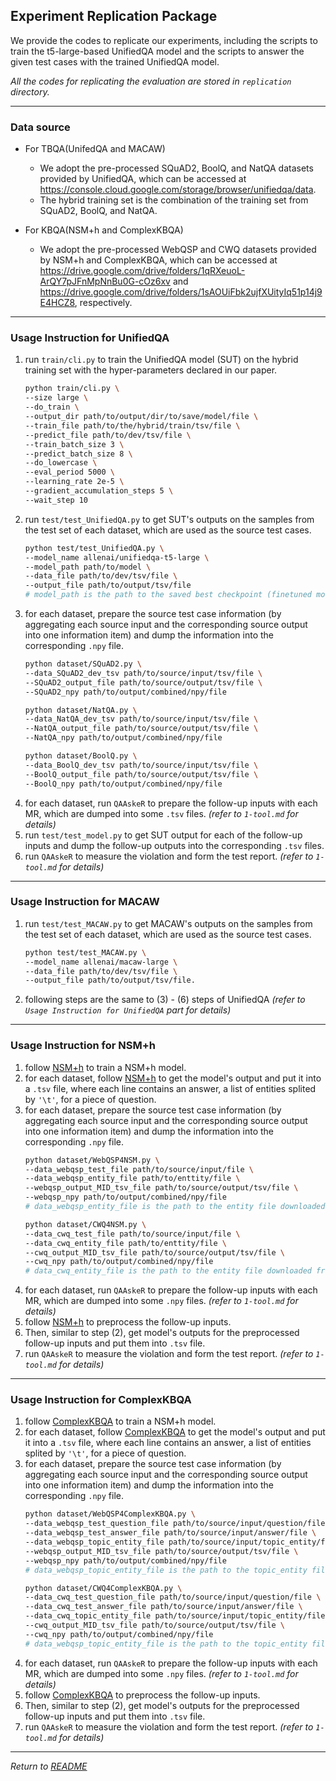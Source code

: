 ## Experiment Replication Package

We provide the codes to replicate our experiments, including the scripts to train the t5-large-based UnifiedQA model and the scripts to answer the given test cases with the trained UnifiedQA model.

*All the codes for replicating the evaluation are stored in `replication` directory.*

---

### Data source
* For TBQA(UnifedQA and MACAW)

    * We adopt the pre-processed SQuAD2, BoolQ, and NatQA datasets provided by UnifiedQA, which can be accessed at https://console.cloud.google.com/storage/browser/unifiedqa/data.
    * The hybrid training set is the combination of the training set from SQuAD2, BoolQ, and NatQA.

* For KBQA(NSM+h and ComplexKBQA)

  * We adopt the pre-processed WebQSP and CWQ datasets provided by NSM+h and ComplexKBQA, which can be accessed at https://drive.google.com/drive/folders/1qRXeuoL-ArQY7pJFnMpNnBu0G-cOz6xv and https://drive.google.com/drive/folders/1sAOUiFbk2ujfXUityIq51p14j9E4HCZ8, respectively.

---

### Usage Instruction for UnifiedQA

1) run `train/cli.py` to train the UnifiedQA model (SUT) on the hybrid training set with the hyper-parameters declared in our paper.
    ```bash
    python train/cli.py \
    --size large \
    --do_train \
    --output_dir path/to/output/dir/to/save/model/file \
    --train_file path/to/the/hybrid/train/tsv/file \
    --predict_file path/to/dev/tsv/file \
    --train_batch_size 3 \
    --predict_batch_size 8 \
    --do_lowercase \
    --eval_period 5000 \
    --learning_rate 2e-5 \
    --gradient_accumulation_steps 5 \
    --wait_step 10
    ```
2) run `test/test_UnifiedQA.py` to get SUT's outputs on the samples from the test set of each dataset, which are used as the source test cases.
    ```bash
    python test/test_UnifiedQA.py \
    --model_name allenai/unifiedqa-t5-large \
    --model_path path/to/model \
    --data_file path/to/dev/tsv/file \
    --output_file path/to/output/tsv/file
    # model_path is the path to the saved best checkpoint (finetuned model) obtained from step 1).
    ```
3) for each dataset, prepare the source test case information (by aggregating each source input and the corresponding source output into one information item) and dump the information into the corresponding `.npy` file.
    ```bash
    python dataset/SQuAD2.py \
    --data_SQuAD2_dev_tsv path/to/source/input/tsv/file \
    --SQuAD2_output_file path/to/source/output/tsv/file \
    --SQuAD2_npy path/to/output/combined/npy/file
    
    python dataset/NatQA.py \
    --data_NatQA_dev_tsv path/to/source/input/tsv/file \
    --NatQA_output_file path/to/source/output/tsv/file \
    --NatQA_npy path/to/output/combined/npy/file
    
    python dataset/BoolQ.py \
    --data_BoolQ_dev_tsv path/to/source/input/tsv/file \
    --BoolQ_output_file path/to/source/output/tsv/file \
    --BoolQ_npy path/to/output/combined/npy/file
    ```
4) for each dataset, run `QAAskeR` to prepare the follow-up inputs with each MR, which are dumped into some `.tsv` files. *(refer to `1-tool.md` for details)*
5) run `test/test_model.py` to get SUT output for each of the follow-up inputs and dump the follow-up outputs into the corresponding `.tsv` files.
6) run `QAAskeR` to measure the violation and form the test report. *(refer to `1-tool.md` for details)*

---

### Usage Instruction for MACAW

1) run `test/test_MACAW.py` to get MACAW's outputs on the samples from the test set of each dataset, which are used as the source test cases.
    ```bash
    python test/test_MACAW.py \
    --model_name allenai/macaw-large \
    --data_file path/to/dev/tsv/file \
    --output_file path/to/output/tsv/file.
    ```
2) following steps are the same to (3) - (6) steps of UnifiedQA *(refer to `Usage Instruction for UnifiedQA` part for details)*

---

### Usage Instruction for NSM+h

1) follow [NSM+h](https://github.com/RichardHGL/WSDM2021_NSM) to train a NSM+h model.
2) for each dataset, follow [NSM+h](https://github.com/RichardHGL/WSDM2021_NSM) to get the model's output and put it into a `.tsv` file, where each line contains an answer, a list of entities splited by `'\t'`, for a piece of question.
3) for each dataset, prepare the source test case information (by aggregating each source input and the corresponding source output into one information item) and dump the information into the corresponding `.npy` file.
    ```bash
    python dataset/WebQSP4NSM.py \
    --data_webqsp_test_file path/to/source/input/file \
    --data_webqsp_entity_file path/to/enttity/file \
    --webqsp_output_MID_tsv_file path/to/source/output/tsv/file \
    --webqsp_npy path/to/output/combined/npy/file
    # data_webqsp_entity_file is the path to the entity file downloaded from https://drive.google.com/drive/folders/1qRXeuoL-ArQY7pJFnMpNnBu0G-cOz6xv
    
    python dataset/CWQ4NSM.py \
    --data_cwq_test_file path/to/source/input/file \
    --data_cwq_entity_file path/to/enttity/file \
    --cwq_output_MID_tsv_file path/to/source/output/tsv/file \
    --cwq_npy path/to/output/combined/npy/file
    # data_cwq_entity_file is the path to the entity file downloaded from https://drive.google.com/drive/folders/1qRXeuoL-ArQY7pJFnMpNnBu0G-cOz6xv
    ```
4) for each dataset, run `QAAskeR` to prepare the follow-up inputs with each MR, which are dumped into some `.npy` files. *(refer to `1-tool.md` for details)*
5) follow [NSM+h](https://github.com/RichardHGL/WSDM2021_NSM) to preprocess the follow-up inputs.
6) Then, similar to step (2), get model's outputs for the preprocessed follow-up inputs and put them into `.tsv` file.
7) run `QAAskeR` to measure the violation and form the test report. *(refer to `1-tool.md` for details)*

---

### Usage Instruction for ComplexKBQA

1) follow [ComplexKBQA](https://github.com/lanyunshi/Multi-hopComplexKBQA) to train a NSM+h model.
2) for each dataset, follow [ComplexKBQA](https://github.com/lanyunshi/Multi-hopComplexKBQA) to get the model's output and put it into a `.tsv` file, where each line contains an answer, a list of entities splited by `'\t'`, for a piece of question.
3) for each dataset, prepare the source test case information (by aggregating each source input and the corresponding source output into one information item) and dump the information into the corresponding `.npy` file.
    ```bash
    python dataset/WebQSP4ComplexKBQA.py \
    --data_webqsp_test_question_file path/to/source/input/question/file \
    --data_webqsp_test_answer_file path/to/source/input/answer/file \
    --data_webqsp_topic_entity_file path/to/source/input/topic_entity/file \
    --webqsp_output_MID_tsv_file path/to/source/output/tsv/file \
    --webqsp_npy path/to/output/combined/npy/file
    # data_webqsp_topic_entity_file is the path to the topic_entity file downloaded from https://drive.google.com/drive/folders/1sAOUiFbk2ujfXUityIq51p14j9E4HCZ8
    
    python dataset/CWQ4ComplexKBQA.py \
    --data_cwq_test_question_file path/to/source/input/question/file \
    --data_cwq_test_answer_file path/to/source/input/answer/file \
    --data_cwq_topic_entity_file path/to/source/input/topic_entity/file \
    --cwq_output_MID_tsv_file path/to/source/output/tsv/file \
    --cwq_npy path/to/output/combined/npy/file
    # data_webqsp_topic_entity_file is the path to the topic_entity file downloaded from https://drive.google.com/drive/folders/1sAOUiFbk2ujfXUityIq51p14j9E4HCZ8
    ```
4) for each dataset, run `QAAskeR` to prepare the follow-up inputs with each MR, which are dumped into some `.npy` files. *(refer to `1-tool.md` for details)*
5) follow [ComplexKBQA](https://github.com/lanyunshi/Multi-hopComplexKBQA) to preprocess the follow-up inputs.
6) Then, similar to step (2), get model's outputs for the preprocessed follow-up inputs and put them into `.tsv` file.
7) run `QAAskeR` to measure the violation and form the test report. *(refer to `1-tool.md` for details)*

---

*Return to [README](README.md)*
